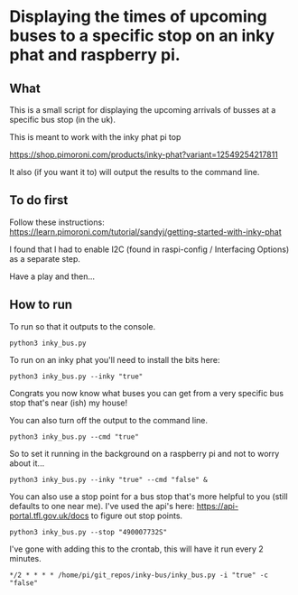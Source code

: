 # Displaying the times of upcoming buses to a specific stop on an inky phat and raspberry pi.
## What
This is a small script for displaying the upcoming arrivals of busses at a specific bus stop (in the uk).

This is meant to work with the inky phat pi top

https://shop.pimoroni.com/products/inky-phat?variant=12549254217811

It also (if you want it to) will output the results to the command line.

## To do first
Follow these instructions:
https://learn.pimoroni.com/tutorial/sandyj/getting-started-with-inky-phat

I found that I had to enable I2C (found in raspi-config / Interfacing Options) as a separate step.

Have a play and then...

## How to run
To run so that it outputs to the console.

```python3 inky_bus.py```

To run on an inky phat you'll need to install the bits here: 

```python3 inky_bus.py --inky "true"```

Congrats you now know what buses you can get from a very specific bus stop that's near (ish) my house!

You can also turn off the output to the command line.

```python3 inky_bus.py --cmd "true"```

So to set it running in the background on a raspberry pi and not to worry about it...

```python3 inky_bus.py --inky "true" --cmd "false" &```

You can also use a stop point for a bus stop that's more helpful to you (still defaults to one near me). I've used the api's here: https://api-portal.tfl.gov.uk/docs to figure out stop points.

```python3 inky_bus.py --stop "490007732S"```

I've gone with adding this to the crontab, this will have it run every 2 minutes.

```*/2 * * * * /home/pi/git_repos/inky-bus/inky_bus.py -i "true" -c "false"```
